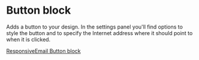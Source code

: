 # Button block

Adds a button to your design. In the settings panel you'll find options to style 
the button and to specify the Internet address where it should point to when it 
is clicked.

[ResponsiveEmail Button block](ResponsiveEmail/json/block-button)
